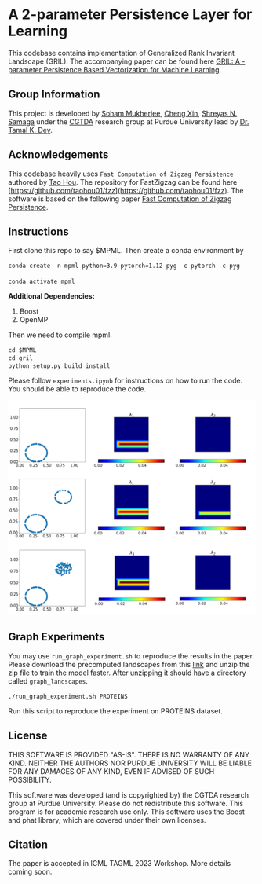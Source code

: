 # A 2-parameter Persistence Layer for Learning

This codebase contains implementation of Generalized Rank Invariant Landscape (GRIL). The accompanying paper can be found here [GRIL: A -parameter Persistence Based Vectorization for Machine Learning](https://arxiv.org/pdf/2304.04970). 

## Group Information

This project is developed by [Soham Mukherjee](https://www.cs.purdue.edu/homes/mukher26/), [Cheng Xin](https://github.com/jackal092927), [Shreyas N. Samaga](https://samagashreyas.github.io) under the [CGTDA](https://www.cs.purdue.edu/homes/tamaldey/CGTDAwebsite/) research group at Purdue University lead by [Dr. Tamal K. Dey](https://www.cs.purdue.edu/homes/tamaldey/).

## Acknowledgements

This codebase heavily uses `Fast Computation of Zigzag Persistence` authored by [Tao Hou](https://taohou01.github.io). The repository for FastZigzag can be found here [https://github.com/taohou01/fzz](https://github.com/taohou01/fzz). The software is based on the following paper [Fast Computation of Zigzag Persistence](https://arxiv.org/pdf/2204.11080.pdf). 


## Instructions
First clone this repo to say $MPML. Then create a conda environment by

    conda create -n mpml python=3.9 pytorch=1.12 pyg -c pytorch -c pyg

    conda activate mpml

**Additional Dependencies:**

1. Boost
2. OpenMP

Then we need to compile mpml.

    cd $MPML
    cd gril
    python setup.py build install

Please follow `experiments.ipynb` for instructions on how to run the code. You should be able to reproduce the code.

![GRIL as topological discriminator!](/gril_topo_discrim_img.png "GRIL as topo discriminator")

## Graph Experiments
You may use `run_graph_experiment.sh` to reproduce the results in the paper. Please download the precomputed landscapes from this [link](https://drive.google.com/file/d/1WWXCk3X5aKoHTlybmCnB9YLnieqpe8Mp/view?usp=share_link) and unzip the zip file to train the model faster. After unzipping it should have a directory called `graph_landscapes`.


    ./run_graph_experiment.sh PROTEINS 

Run this script to reproduce the experiment on PROTEINS dataset.

## License

THIS SOFTWARE IS PROVIDED "AS-IS". THERE IS NO WARRANTY OF ANY KIND. NEITHER THE AUTHORS NOR PURDUE UNIVERSITY WILL BE LIABLE FOR ANY DAMAGES OF ANY KIND, EVEN IF ADVISED OF SUCH POSSIBILITY.

This software was developed (and is copyrighted by) the CGTDA research group at Purdue University. Please do not redistribute this software. This program is for academic research use only. This software uses the Boost and phat library, which are covered under their own licenses.


## Citation
The paper is accepted in ICML TAGML 2023 Workshop. More details coming soon.





